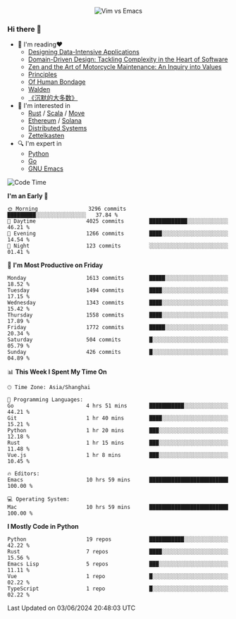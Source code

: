 <p align="center">
    <img src="https://gist.githubusercontent.com/coldnight/e696baffb094e71c96cb302118878eae/raw/40ea5053a6f66cc65f90f437e4173497da225958/banner.gif" alt="Vim vs Emacs" />
</p>

### Hi there 👋

- 📖 I'm reading❤️
    + [Designing Data-Intensive Applications](https://www.oreilly.com/library/view/designing-data-intensive-applications/9781491903063/)
    + [Domain-Driven Design: Tackling Complexity in the Heart of Software](https://www.dddcommunity.org/book/evans_2003/)
    + [Zen and the Art of Motorcycle Maintenance: An Inquiry into Values](https://en.wikipedia.org/wiki/Zen_and_the_Art_of_Motorcycle_Maintenance)
    + [Principles](https://www.principles.com/)
    + [Of Human Bondage](https://en.wikipedia.org/wiki/Of_Human_Bondage)
    + [Walden](https://en.wikipedia.org/wiki/Walden)
    + [《沉默的大多数》](https://en.wikipedia.org/wiki/Silent_majority)
- 🌱 I'm interested in
    + [Rust](https://www.rust-lang.org/) / [Scala](https://www.scala-lang.org/) / [Move](https://github.com/move-language/move/)
    + [Ethereum](https://ethereum.org/en/) / [Solana](https://solana.com/)
	+ [Distributed Systems](https://www.linuxzen.com/notes/topics/20200320174417_%E5%88%86%E5%B8%83%E5%BC%8F/)
	+ [Zettelkasten](https://www.linuxzen.com/notes/notes/20220120080920-slip_box/)
- 🔍 I'm expert in
    + [Python](https://www.python.org/)
    + [Go](https://go.dev/)
    + [GNU Emacs](https://www.gnu.org/software/emacs/)

<!--START_SECTION:waka-->
![Code Time](http://img.shields.io/badge/Code%20Time-2%2C907%20hrs%208%20mins-blue)

**I'm an Early 🐤** 

```text
🌞 Morning                3296 commits        █████████░░░░░░░░░░░░░░░░   37.84 % 
🌆 Daytime                4025 commits        ████████████░░░░░░░░░░░░░   46.21 % 
🌃 Evening                1266 commits        ████░░░░░░░░░░░░░░░░░░░░░   14.54 % 
🌙 Night                  123 commits         ░░░░░░░░░░░░░░░░░░░░░░░░░   01.41 % 
```
📅 **I'm Most Productive on Friday** 

```text
Monday                   1613 commits        █████░░░░░░░░░░░░░░░░░░░░   18.52 % 
Tuesday                  1494 commits        ████░░░░░░░░░░░░░░░░░░░░░   17.15 % 
Wednesday                1343 commits        ████░░░░░░░░░░░░░░░░░░░░░   15.42 % 
Thursday                 1558 commits        ████░░░░░░░░░░░░░░░░░░░░░   17.89 % 
Friday                   1772 commits        █████░░░░░░░░░░░░░░░░░░░░   20.34 % 
Saturday                 504 commits         █░░░░░░░░░░░░░░░░░░░░░░░░   05.79 % 
Sunday                   426 commits         █░░░░░░░░░░░░░░░░░░░░░░░░   04.89 % 
```


📊 **This Week I Spent My Time On** 

```text
🕑︎ Time Zone: Asia/Shanghai

💬 Programming Languages: 
Go                       4 hrs 51 mins       ███████████░░░░░░░░░░░░░░   44.21 % 
Git                      1 hr 40 mins        ████░░░░░░░░░░░░░░░░░░░░░   15.21 % 
Python                   1 hr 20 mins        ███░░░░░░░░░░░░░░░░░░░░░░   12.18 % 
Rust                     1 hr 15 mins        ███░░░░░░░░░░░░░░░░░░░░░░   11.48 % 
Vue.js                   1 hr 8 mins         ███░░░░░░░░░░░░░░░░░░░░░░   10.45 % 

🔥 Editors: 
Emacs                    10 hrs 59 mins      █████████████████████████   100.00 % 

💻 Operating System: 
Mac                      10 hrs 59 mins      █████████████████████████   100.00 % 
```

**I Mostly Code in Python** 

```text
Python                   19 repos            ███████████░░░░░░░░░░░░░░   42.22 % 
Rust                     7 repos             ████░░░░░░░░░░░░░░░░░░░░░   15.56 % 
Emacs Lisp               5 repos             ███░░░░░░░░░░░░░░░░░░░░░░   11.11 % 
Vue                      1 repo              █░░░░░░░░░░░░░░░░░░░░░░░░   02.22 % 
TypeScript               1 repo              █░░░░░░░░░░░░░░░░░░░░░░░░   02.22 % 
```




 Last Updated on 03/06/2024 20:48:03 UTC
<!--END_SECTION:waka-->
